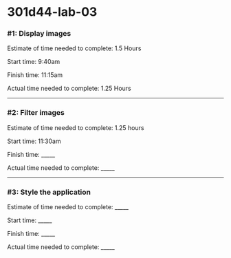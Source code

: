 # 301d44-lab-03
### #1: Display images

Estimate of time needed to complete: 1.5 Hours

Start time: 9:40am

Finish time: 11:15am

Actual time needed to complete: 1.25 Hours

---
### #2: Filter images

Estimate of time needed to complete: 1.25 hours

Start time: 11:30am

Finish time: _____

Actual time needed to complete: _____

---
### #3: Style the application

Estimate of time needed to complete: _____

Start time: _____

Finish time: _____

Actual time needed to complete: _____
